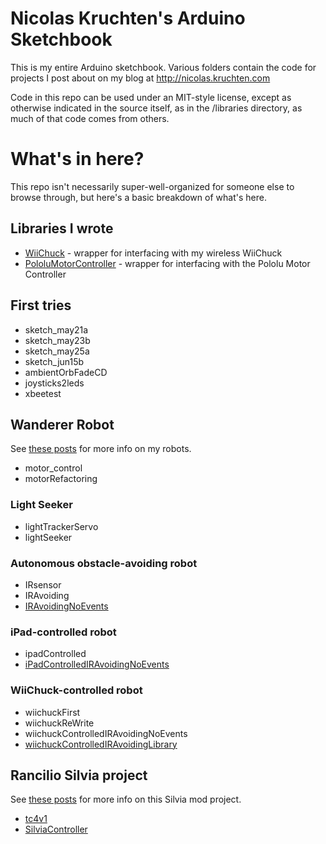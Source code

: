 # Nicolas Kruchten's Arduino Sketchbook

This is my entire Arduino sketchbook. Various folders contain the code for projects I post about on my blog at http://nicolas.kruchten.com

Code in this repo can be used under an MIT-style license, except as otherwise indicated in the source itself, as in the /libraries directory, as much of that code comes from others.

# What's in here?

This repo isn't necessarily super-well-organized for someone else to browse through, but here's a basic breakdown of what's here.

## Libraries I wrote

* [WiiChuck](https://github.com/nicolaskruchten/arduino/libraries/WiiChuck) - wrapper for interfacing with my wireless WiiChuck
* [PololuMotorController](https://github.com/nicolaskruchten/arduino/libraries/PololuMotorController) - wrapper for interfacing with the Pololu Motor Controller

## First tries

* sketch_may21a
* sketch_may23b
* sketch_may25a
* sketch_jun15b
* ambientOrbFadeCD
* joysticks2leds
* xbeetest

## Wanderer Robot

See [these posts](http://nicolas.kruchten.com/content/tag/robot/) for more info on my robots.

* motor_control
* motorRefactoring

### Light Seeker

* lightTrackerServo
* lightSeeker

### Autonomous obstacle-avoiding robot

* IRsensor
* IRAvoiding
* [IRAvoidingNoEvents](https://github.com/nicolaskruchten/arduino/IRAvoidingNoEvents)

### iPad-controlled robot

* ipadControlled
* [iPadControlledIRAvoidingNoEvents](https://github.com/nicolaskruchten/arduino/iPadControlledIRAvoidingNoEvents)

### WiiChuck-controlled robot

* wiichuckFirst
* wiichuckReWrite
* wiichuckControlledIRAvoidingNoEvents
* [wiichuckControlledIRAvoidingLibrary](https://github.com/nicolaskruchten/arduino/wiichuckControlledIRAvoidingLibrary)

## Rancilio Silvia project

See [these posts](http://nicolas.kruchten.com/content/tag/silvia/) for more info on this Silvia mod project.

* [tc4v1](https://github.com/nicolaskruchten/arduino/tc4v1)
* [SilviaController](https://github.com/nicolaskruchten/arduino/SilviaController)
